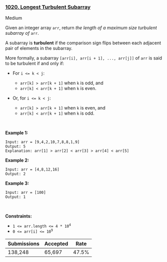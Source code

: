 ### [1020. Longest Turbulent Subarray](https://leetcode.com/problems/longest-turbulent-subarray/)

Medium

Given an integer array `` arr ``, return _the length of a maximum size turbulent subarray of_ `` arr ``.

A subarray is __turbulent__ if the comparison sign flips between each adjacent pair of elements in the subarray.

More formally, a subarray `` [arr[i], arr[i + 1], ..., arr[j]] `` of `` arr `` is said to be turbulent if and only if:

*   For `` i <= k < j ``:	
    
    *   `` arr[k] > arr[k + 1] `` when `` k `` is odd, and
    *   `` arr[k] < arr[k + 1] `` when `` k `` is even.
    
    
    
*   Or, for `` i <= k < j ``:	
    
    *   `` arr[k] > arr[k + 1] `` when `` k `` is even, and
    *   `` arr[k] < arr[k + 1] `` when `` k `` is odd.
    
    
    

 

__Example 1:__

```
Input: arr = [9,4,2,10,7,8,8,1,9]
Output: 5
Explanation: arr[1] > arr[2] < arr[3] > arr[4] < arr[5]
```

__Example 2:__

```
Input: arr = [4,8,12,16]
Output: 2
```

__Example 3:__

```
Input: arr = [100]
Output: 1
```

 

__Constraints:__

*   <code>1 <= arr.length <= 4 * 10<sup>4</sup></code>
*   <code>0 <= arr[i] <= 10<sup>9</sup></code>

| Submissions    | Accepted     | Rate   |
| -------------- | ------------ | ------ |
| 138,248 | 65,697 | 47.5% |
